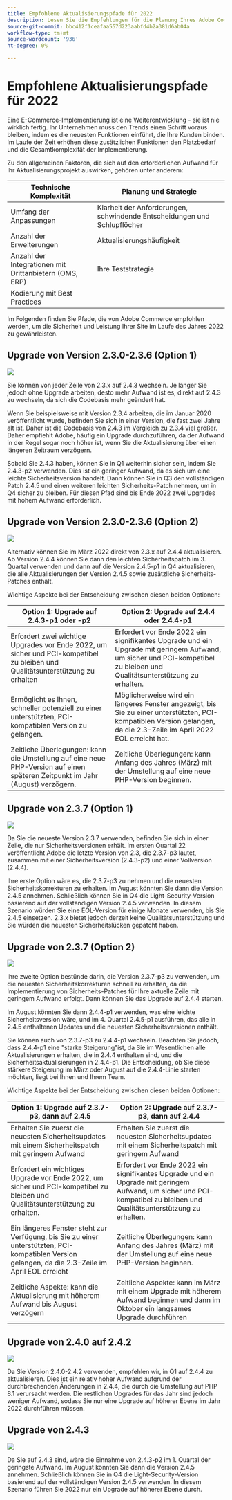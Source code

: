 ```yaml
---
title: Empfohlene Aktualisierungspfade für 2022
description: Lesen Sie die Empfehlungen für die Planung Ihres Adobe Commerce- oder Magento Open Source-Upgrades im Jahr 2022.
source-git-commit: bbc412f1ceafaa557d223aabfd4b2a381d6ab04a
workflow-type: tm+mt
source-wordcount: '936'
ht-degree: 0%

---
```



# Empfohlene Aktualisierungspfade für 2022

Eine E-Commerce-Implementierung ist eine Weiterentwicklung - sie ist nie wirklich fertig. Ihr Unternehmen muss den Trends einen Schritt voraus bleiben, indem es die neuesten Funktionen einführt, die Ihre Kunden binden. Im Laufe der Zeit erhöhen diese zusätzlichen Funktionen den Platzbedarf und die Gesamtkomplexität der Implementierung.

Zu den allgemeinen Faktoren, die sich auf den erforderlichen Aufwand für Ihr Aktualisierungsprojekt auswirken, gehören unter anderem:

| Technische Komplexität | Planung und Strategie |
|-----------------------------------------------------------|--------------------------------------------------------------|
| Umfang der Anpassungen | Klarheit der Anforderungen, schwindende Entscheidungen und Schlupflöcher |
| Anzahl der Erweiterungen | Aktualisierungshäufigkeit |
| Anzahl der Integrationen mit Drittanbietern (OMS, ERP) | Ihre Teststrategie |
| Kodierung mit Best Practices |  |

Im Folgenden finden Sie Pfade, die von Adobe Commerce empfohlen werden, um die Sicherheit und Leistung Ihrer Site im Laufe des Jahres 2022 zu gewährleisten.

## Upgrade von Version 2.3.0-2.3.6 (Option 1)

![](../../assets/upgrade-guide/2.3.0-2.3.6-option1.png)

Sie können von jeder Zeile von 2.3.x auf 2.4.3 wechseln. Je länger Sie jedoch ohne Upgrade arbeiten, desto mehr Aufwand ist es, direkt auf 2.4.3 zu wechseln, da sich die Codebasis mehr geändert hat.

Wenn Sie beispielsweise mit Version 2.3.4 arbeiten, die im Januar 2020 veröffentlicht wurde, befinden Sie sich in einer Version, die fast zwei Jahre alt ist. Daher ist die Codebasis von 2.4.3 im Vergleich zu 2.3.4 viel größer. Daher empfiehlt Adobe, häufig ein Upgrade durchzuführen, da der Aufwand in der Regel sogar noch höher ist, wenn Sie die Aktualisierung über einen längeren Zeitraum verzögern.

Sobald Sie 2.4.3 haben, können Sie in Q1 weiterhin sicher sein, indem Sie 2.4.3-p2 verwenden. Dies ist ein geringer Aufwand, da es sich um eine leichte Sicherheitsversion handelt. Dann können Sie in Q3 den vollständigen Patch 2.4.5 und einen weiteren leichten Sicherheits-Patch nehmen, um in Q4 sicher zu bleiben. Für diesen Pfad sind bis Ende 2022 zwei Upgrades mit hohem Aufwand erforderlich.

## Upgrade von Version 2.3.0-2.3.6 (Option 2)

![](../../assets/upgrade-guide/2.3.0-2.3.6-option2.png)

Alternativ können Sie im März 2022 direkt von 2.3.x auf 2.4.4 aktualisieren. Ab Version 2.4.4 können Sie dann den leichten Sicherheitspatch im 3. Quartal verwenden und dann auf die Version 2.4.5-p1 in Q4 aktualisieren, die alle Aktualisierungen der Version 2.4.5 sowie zusätzliche Sicherheits-Patches enthält.

Wichtige Aspekte bei der Entscheidung zwischen diesen beiden Optionen:

| Option 1: Upgrade auf 2.4.3-p1 oder -p2 | Option 2: Upgrade auf 2.4.4 oder 2.4.4-p1 |
|--------------------------------------------------------------------------------------------------------------------|--------------------------------------------------------------------------------------------------------------------------------------------------|
| Erfordert zwei wichtige Upgrades vor Ende 2022, um sicher und PCI-kompatibel zu bleiben und Qualitätsunterstützung zu erhalten | Erfordert vor Ende 2022 ein signifikantes Upgrade und ein Upgrade mit geringem Aufwand, um sicher und PCI-kompatibel zu bleiben und Qualitätsunterstützung zu erhalten. |
| Ermöglicht es Ihnen, schneller potenziell zu einer unterstützten, PCI-kompatiblen Version zu gelangen. | Möglicherweise wird ein längeres Fenster angezeigt, bis Sie zu einer unterstützten, PCI-kompatiblen Version gelangen, da die 2.3-Zeile im April 2022 EOL erreicht hat. |
| Zeitliche Überlegungen: kann die Umstellung auf eine neue PHP-Version auf einen späteren Zeitpunkt im Jahr (August) verzögern. | Zeitliche Überlegungen: kann Anfang des Jahres (März) mit der Umstellung auf eine neue PHP-Version beginnen. |

## Upgrade von 2.3.7 (Option 1)

![](../../assets/upgrade-guide/2.3.7-option1.png)

Da Sie die neueste Version 2.3.7 verwenden, befinden Sie sich in einer Zeile, die nur Sicherheitsversionen erhält. Im ersten Quartal 22 veröffentlicht Adobe die letzte Version von 2.3, die 2.3.7-p3 lautet, zusammen mit einer Sicherheitsversion (2.4.3-p2) und einer Vollversion (2.4.4).

Ihre erste Option wäre es, die 2.3.7-p3 zu nehmen und die neuesten Sicherheitskorrekturen zu erhalten. Im August könnten Sie dann die Version 2.4.5 annehmen. Schließlich können Sie in Q4 die Light-Security-Version basierend auf der vollständigen Version 2.4.5 verwenden. In diesem Szenario würden Sie eine EOL-Version für einige Monate verwenden, bis Sie 2.4.5 einsetzen. 2.3.x bietet jedoch derzeit keine Qualitätsunterstützung und Sie würden die neuesten Sicherheitslücken gepatcht haben.

## Upgrade von 2.3.7 (Option 2)

![](../../assets/upgrade-guide/2.3.7-option2.png)

Ihre zweite Option bestünde darin, die Version 2.3.7-p3 zu verwenden, um die neuesten Sicherheitskorrekturen schnell zu erhalten, da die Implementierung von Sicherheits-Patches für Ihre aktuelle Zeile mit geringem Aufwand erfolgt. Dann können Sie das Upgrade auf 2.4.4 starten.

Im August könnten Sie dann 2.4.4-p1 verwenden, was eine leichte Sicherheitsversion wäre, und im 4. Quartal 2.4.5-p1 ausführen, das alle in 2.4.5 enthaltenen Updates und die neuesten Sicherheitsversionen enthält.

Sie können auch von 2.3.7-p3 zu 2.4.4-p1 wechseln. Beachten Sie jedoch, dass 2.4.4-p1 eine &quot;starke Steigerung&quot;ist, da Sie im Wesentlichen alle Aktualisierungen erhalten, die in 2.4.4 enthalten sind, und die Sicherheitsaktualisierungen in 2.4.4-p1. Die Entscheidung, ob Sie diese stärkere Steigerung im März oder August auf die 2.4.4-Linie starten möchten, liegt bei Ihnen und Ihrem Team.

Wichtige Aspekte bei der Entscheidung zwischen diesen beiden Optionen:

| Option 1: Upgrade auf 2.3.7-p3, dann auf 2.4.5 | Option 2: Upgrade auf 2.3.7-p3, dann auf 2.4.4 |
|--------------------------------------------------------------------------------------------------------------------|-----------------------------------------------------------------------------------------------------------------------------------------------------|
| Erhalten Sie zuerst die neuesten Sicherheitsupdates mit einem Sicherheitspatch mit geringem Aufwand | Erhalten Sie zuerst die neuesten Sicherheitsupdates mit einem Sicherheitspatch mit geringem Aufwand |
| Erfordert ein wichtiges Upgrade vor Ende 2022, um sicher und PCI-kompatibel zu bleiben und Qualitätsunterstützung zu erhalten. | Erfordert vor Ende 2022 ein signifikantes Upgrade und ein Upgrade mit geringem Aufwand, um sicher und PCI-kompatibel zu bleiben und Qualitätsunterstützung zu erhalten. |
| Ein längeres Fenster steht zur Verfügung, bis Sie zu einer unterstützten, PCI-kompatiblen Version gelangen, da die 2.3-Zeile im April EOL erreicht | Zeitliche Überlegungen: kann Anfang des Jahres (März) mit der Umstellung auf eine neue PHP-Version beginnen. |
| Zeitliche Aspekte: kann die Aktualisierung mit höherem Aufwand bis August verzögern | Zeitliche Aspekte: kann im März mit einem Upgrade mit höherem Aufwand beginnen und dann im Oktober ein langsames Upgrade durchführen |

## Upgrade von 2.4.0 auf 2.4.2

![](../../assets/upgrade-guide/2.4.0-2.4.2.png)

Da Sie Version 2.4.0-2.4.2 verwenden, empfehlen wir, in Q1 auf 2.4.4 zu aktualisieren. Dies ist ein relativ hoher Aufwand aufgrund der durchbrechenden Änderungen in 2.4.4, die durch die Umstellung auf PHP 8.1 verursacht werden. Die restlichen Upgrades für das Jahr sind jedoch weniger Aufwand, sodass Sie nur eine Upgrade auf höherer Ebene im Jahr 2022 durchführen müssen.

## Upgrade von 2.4.3

![](../../assets/upgrade-guide/2.4.3.png)

Da Sie auf 2.4.3 sind, wäre die Einnahme von 2.4.3-p2 im 1. Quartal der geringste Aufwand. Im August könnten Sie dann die Version 2.4.5 annehmen. Schließlich können Sie in Q4 die Light-Security-Version basierend auf der vollständigen Version 2.4.5 verwenden. In diesem Szenario führen Sie 2022 nur ein Upgrade auf höherer Ebene durch.
